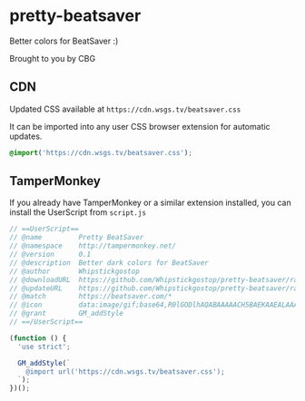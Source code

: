 # pretty-beatsaver
Better colors for BeatSaver :)

Brought to you by CBG

## CDN
Updated CSS available at `https://cdn.wsgs.tv/beatsaver.css`

It can be imported into any user CSS browser extension for automatic updates.

```css
@import('https://cdn.wsgs.tv/beatsaver.css');
```

## TamperMonkey
If you already have TamperMonkey or a similar extension installed, you can install the UserScript from `script.js`

```js
// ==UserScript==
// @name         Pretty BeatSaver
// @namespace    http://tampermonkey.net/
// @version      0.1
// @description  Better dark colors for BeatSaver
// @author       Whipstickgostop
// @downloadURL  https://github.com/Whipstickgostop/pretty-beatsaver/raw/main/script.js
// @updateURL    https://github.com/Whipstickgostop/pretty-beatsaver/raw/main/script.js
// @match        https://beatsaver.com/*
// @icon         data:image/gif;base64,R0lGODlhAQABAAAAACH5BAEKAAEALAAAAAABAAEAAAICTAEAOw==
// @grant        GM_addStyle
// ==/UserScript==

(function () {
  'use strict';

  GM_addStyle(`
    @import url('https://cdn.wsgs.tv/beatsaver.css');
  `);
})();
```